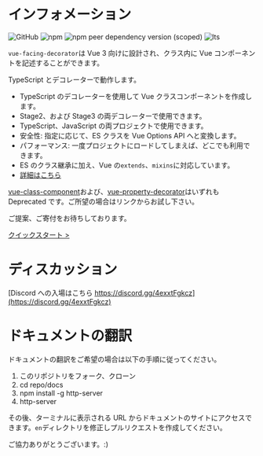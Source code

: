 # インフォメーション

![GitHub](https://img.shields.io/github/license/facing-dev/vue-facing-decorator) ![npm](https://img.shields.io/npm/v/vue-facing-decorator) ![npm peer dependency version (scoped)](https://img.shields.io/npm/dependency-version/vue-facing-decorator/peer/vue) ![lts](https://img.shields.io/badge/LTS-prepared-blue)

`vue-facing-decorator`は Vue 3 向けに設計され、クラス内に Vue コンポーネントを記述することができます。

TypeScript とデコレーターで動作します。

-   TypeScript のデコレーターを使用して Vue クラスコンポーネントを作成します。
-   Stage2、および Stage3 の両デコレーターで使用できます。
-   TypeScript、JavaScript の両プロジェクトで使用できます。
-   安全性: 指定に応じて、ES クラスを Vue Options API へと変換します。
-   パフォーマンス: 一度プロジェクトにロードしてしまえば、どこでも利用できます。
-   ES のクラス継承に加え、Vue の`extends`、`mixins`に対応しています。
-   [詳細はこちら](https://class-component.vuejs.org)

[](./quick-start/code-what-it-is-example.ts ':include :type=code typescript')

[vue-class-component](https://github.com/vuejs/vue-class-component)および、[vue-property-decorator](https://github.com/kaorun343/vue-property-decorator)はいずれも Deprecated です。ご所望の場合はリンクからお試し下さい。

ご提案、ご寄付をお待ちしております。

[クイックスタート > ](/ja/quick-start/quick-start.md)

# ディスカッション

[Discord への入場はこちら https://discord.gg/4exxtFgkcz](https://discord.gg/4exxtFgkcz)

# ドキュメントの翻訳

ドキュメントの翻訳をご希望の場合は以下の手順に従ってください。

1. このリポジトリをフォーク、クローン
2. cd repo/docs
3. npm install -g http-server
4. http-server

その後、ターミナルに表示される URL からドキュメントのサイトにアクセスできます。`en`ディレクトリを修正しプルリクエストを作成してください。

ご協力ありがとうございます。:)
